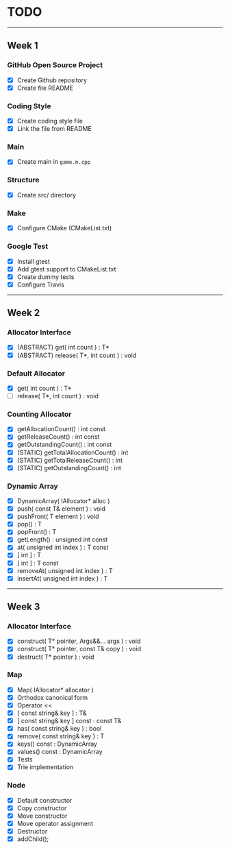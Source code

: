 # TODO

---

## Week 1

### GitHub Open Source Project
- [x] Create Github repository
- [x] Create file README

### Coding Style
- [x] Create coding style file
- [x] Link the file from README

### Main
- [x] Create main in `game.m.cpp`

### Structure
- [x] Create src/ directory

### Make
- [x] Configure CMake (CMakeList.txt)

### Google Test
- [x] Install gtest
- [x] Add gtest support to CMakeList.txt
- [x] Create dummy tests
- [x] Configure Travis

---

## Week 2

### Allocator Interface

- [x] \(ABSTRACT\) get( int count ) : T\*
- [x] \(ABSTRACT\) release( T\*, int count ) : void

### Default Allocator

- [x] get( int count ) : T\*
- [ ] release( T\*, int count ) : void

### Counting Allocator

- [x] getAllocationCount() : int const
- [x] getReleaseCount() : int const
- [x] getOutstandingCount() : int const
- [x] \(STATIC\) getTotalAllocationCount() : int
- [x] \(STATIC\) getTotalReleaseCount() : int
- [x] \(STATIC\) getOutstandingCount() : int

### Dynamic Array

- [x] DynamicArray( IAllocator\* alloc )
- [x] push( const T& element ) : void
- [x] pushFront( T element ) : void
- [x] pop() : T
- [x] popFront() : T
- [x] getLength() : unsigned int const
- [x] at( unsigned int index ) : T const
- [x] \[ int \] : T
- [x] \[ int \] : T const
- [x] removeAt( unsigned int index ) : T
- [x] insertAt( unsigned int index ) : T

---

## Week 3

### Allocator Interface

- [x] construct( T\* pointer, Args&&... args ) : void
- [x] construct( T\* pointer, const T& copy ) : void
- [x] destruct( T\* pointer ) : void

### Map

- [x] Map( IAllocator\* allocator )
- [x] Orthodox canonical form
- [x] Operator <<
- [x] \[ const string& key \] : T&
- [x] \[ const string& key \] const : const T&
- [x] has( const string& key ) : bool
- [x] remove( const string& key ) : T
- [x] keys() const : DynamicArray<string>
- [x] values() const : DynamicArray<T>
- [x] Tests
- [x] Trie implementation

### Node

- [x] Default constructor
- [x] Copy constructor
- [x] Move constructor
- [x] Move operator assignment
- [x] Destructor
- [x] addChild();

